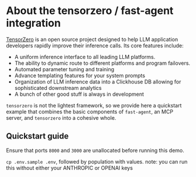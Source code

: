 # About the tensorzero / fast-agent integration

[TensorZero](https://www.tensorzero.com/) is an open source project designed to help LLM application developers rapidly improve their inference calls. Its core features include:

- A uniform inference interface to all leading LLM platforms.
- The ability to dynamic route to different platforms and program failovers.
- Automated parameter tuning and training
- Advance templating features for your system prompts
- Organization of LLM inference data into a Clickhouse DB allowing for sophisticated downstream analytics
- A bunch of other good stuff is always in development

`tensorzero` is not the lightest framework, so we provide here a quickstart example that combines the basic components of `fast-agent`, an MCP server, and `tensorzero` into a cohesive whole.

## Quickstart guide

Ensure that ports `8000` and `3000` are unallocated before running this demo.

`cp .env.sample .env`, followed by population with values. note: you can run this without either your ANTHROPIC or OPENAI keys
